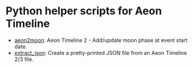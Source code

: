 # Python helper scripts for Aeon Timeline

- [aeon2moon](aeon2moon): Aeon Timeline 2 - Add/update moon phase at event start date.
- [extract_json](extract_json): Create a pretty-printed JSON file from an Aeon Timeline 2/3 file.
